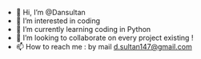 - 👋 Hi, I’m @Dansultan 
- 👀 I’m interested in coding
- 🌱 I’m currently learning coding in Python
- 💞️ I’m looking to collaborate on every project existing !
- 📫 How to reach me : by mail d.sultan147@gmail.com

<!---
Dansultan/Dansultan is a ✨ special ✨ repository because its `README.md` (this file) appears on your GitHub profile.
You can click the Preview link to take a look at your changes.
--->
